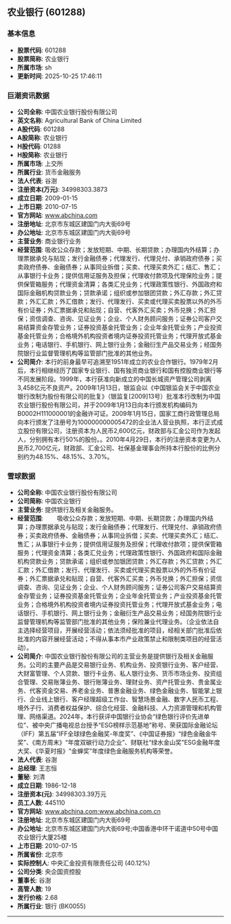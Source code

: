 ## 农业银行 (601288)

### 基本信息

- **股票代码**: 601288
- **股票简称**: 农业银行
- **所属市场**: sh
- **更新时间**: 2025-10-25 17:46:11

### 巨潮资讯数据

- **公司全称**: 中国农业银行股份有限公司
- **英文名称**: Agricultural Bank of China Limited
- **A股代码**: 601288
- **A股简称**: 农业银行
- **H股代码**: 01288
- **H股简称**: 农业银行
- **所属市场**: 上交所
- **所属行业**: 货币金融服务
- **法人代表**: 谷澍
- **注册资本(万元)**: 34998303.3873
- **成立日期**: 2009-01-15
- **上市日期**: 2010-07-15
- **官方网站**: www.abchina.com
- **注册地址**: 北京市东城区建国门内大街69号
- **办公地址**: 北京市东城区建国门内大街69号
- **主营业务**: 商业银行业务
- **经营范围**: 吸收公众存款；发放短期、中期、长期贷款；办理国内外结算；办理票据承兑与贴现；发行金融债券；代理发行、代理兑付、承销政府债券；买卖政府债券、金融债券；从事同业拆借；买卖、代理买卖外汇；结汇、售汇；从事银行卡业务；提供信用证服务及担保；代理收付款项及代理保险业务；提供保管箱服务；代理资金清算；各类汇兑业务；代理政策性银行、外国政府和国际金融机构贷款业务；贷款承诺；组织或参加银团贷款；外汇存款；外汇贷款；外汇汇款；外汇借款；发行、代理发行、买卖或代理买卖股票以外的外币有价证券；外汇票据承兑和贴现；自营、代客外汇买卖；外币兑换；外汇担保；资信调查、咨询、见证业务；企业、个人财务顾问服务；证券公司客户交易结算资金存管业务；证券投资基金托管业务；企业年金托管业务；产业投资基金托管业务；合格境外机构投资者境内证券投资托管业务；代理开放式基金业务；电话银行、手机银行、网上银行业务；金融衍生产品交易业务；经国务院银行业监督管理机构等监管部门批准的其他业务。
- **公司简介**: 本行的前身最早可追溯至1951年成立的农业合作银行。1979年2月后，本行相继经历了国家专业银行、国有独资商业银行和国有控股商业银行等不同发展阶段。1999年，本行获准向新成立的中国长城资产管理公司剥离3,458亿元不良资产。2009年1月13日，银监会以《中国银监会关于中国农业银行改制为股份有限公司的批复》（银监复[2009]13号）批准本行改制为中国农业银行股份有限公司，并于2009年1月13日向本行颁发机构编码为B0002H111000001的金融许可证。2009年1月15日，国家工商行政管理总局向本行颁发了注册号为100000000005472的企业法人营业执照，本行正式成立股份有限公司，注册资本为人民币2,600亿元，财政部与汇金公司作为发起人，分别拥有本行50%的股份。。2010年4月29日，本行的注册资本变更为人民币2,700亿元，财政部、汇金公司、社保基金理事会所持本行股份的比例分别约为48.15%、48.15%、3.70%。

### 雪球数据

- **公司全称**: 中国农业银行股份有限公司
- **公司简称**: 中国农业银行
- **主营业务**: 提供银行及相关金融服务。
- **经营范围**: 　　吸收公众存款；发放短期、中期、长期贷款；办理国内外结算；办理票据承兑与贴现；发行金融债券；代理发行、代理兑付、承销政府债券；买卖政府债券、金融债券；从事同业拆借；买卖、代理买卖外汇；结汇、售汇；从事银行卡业务；提供信用证服务及担保；代理收付款项；提供保管箱服务；代理资金清算；各类汇兑业务；代理政策性银行、外国政府和国际金融机构贷款业务；贷款承诺；组织或参加银团贷款；外汇存款；外汇贷款；外汇汇款；外汇借款；发行、代理发行、买卖或代理买卖股票以外的外币有价证券；外汇票据承兑和贴现；自营、代客外汇买卖；外币兑换；外汇担保；资信调查、咨询、见证业务；企业、个人财务顾问服务；证券公司客户交易结算资金存管业务；证券投资基金托管业务；企业年金托管业务；产业投资基金托管业务；合格境外机构投资者境内证券投资托管业务；代理开放式基金业务；电话银行、手机银行、网上银行业务；金融衍生产品交易业务；经国务院银行业监督管理机构等监管部门批准的其他业务；保险兼业代理业务。（企业依法自主选择经营项目，开展经营活动；依法须经批准的项目，经相关部门批准后依批准的内容开展经营活动；不得从事本市产业政策禁止和限制类项目的经营活动）。
- **公司简介**: 中国农业银行股份有限公司的主营业务是提供银行及相关金融服务。公司的主要产品是交易银行业务、机构业务、投资银行业务、客户经营、大财富管理、个人贷款、银行卡业务、私人银行业务、货币市场业务、投资组合管理、交易账簿业务、银行账簿业务、理财业务、资产托管业务、贵金属业务、代客资金交易、养老金业务、普惠金融业务、绿色金融业务、智能掌上银行、企业线上银行、客户经理超级工作台、智慧场景金融、数字人民币工程、境外子行、消费者权益保护、综合化经营、金融科技、人力资源管理和机构管理、网络渠道。2024年，本行获评中国银行业协会“绿色银行评价先进单位”、被中央广播电视总台授予“ESG榜样示范基地”称号、荣获国际金融论坛（IFF）第五届“IFF全球绿色金融奖-年度奖”、《中国证券报》“绿色金融金牛奖”、《南方周末》“年度双碳行动力企业”、财联社“绿水金山奖”ESG金融年度大奖、《华夏时报》“金蝉奖”年度绿色金融服务机构等荣誉。
- **法人代表**: 谷澍
- **总经理**: 王志恒
- **董秘**: 刘清
- **成立日期**: 1986-12-18
- **注册资本(元)**: 34998303.39万元
- **员工人数**: 445110
- **官方网站**: www.abchina.com;www.abchina.com.cn
- **注册地址**: 北京市东城区建国门内大街69号
- **办公地址**: 北京市东城区建国门内大街69号;中国香港中环干诺道中50号中国农业银行大厦25楼
- **上市日期**: 2010-07-15
- **所属省份**: 北京市
- **实际控制人**: 中央汇金投资有限责任公司 (40.12%)
- **公司分类**: 央企国资控股
- **董事长**: 谷澍
- **高管人数**: 19
- **发行价格**: 2.68
- **所属行业**: 银行 (BK0055)

---